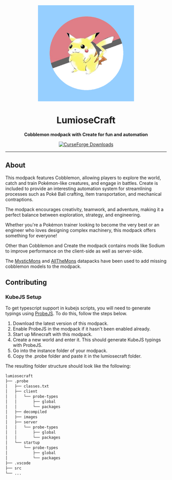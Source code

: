 <div align="center">

<img src="./icon.png" alt="Modpack Icon" width="300" />

# LumioseCraft

**Cobblemon modpack with Create for fun and automation**

[![CurseForge Downloads](https://img.shields.io/curseforge/dt/1233476?style=for-the-badge&label=CurseForge&color=orange&logoColor=orange&labelColor=black&logo=curseforge)](https://www.curseforge.com/minecraft/modpacks/lumiosecraft)

</div>

---

## About

This modpack features Cobblemon, allowing players to explore the world, catch and train Pokémon-like creatures, and engage in battles. Create is included to provide an interesting automation system for streamlining processes such as Poké Ball crafting, item transportation, and mechanical contraptions.

The modpack encourages creativity, teamwork, and adventure, making it a perfect balance between exploration, strategy, and engineering.

Whether you're a Pokémon trainer looking to become the very best or an engineer who loves designing complex machinery, this modpack offers something for everyone!

Other than Cobblemon and Create the modpack contains mods like Sodium to improve performance on the client-side as well as server-side.

The [MysticMons](https://modrinth.com/datapack/mysticmons) and [AllTheMons](https://modrinth.com/datapack/allthemons) datapacks have been used to add missing cobblemon models to the modpack.

## Contributing

### KubeJS Setup

To get typescript support in kubejs scripts, you will need to generate typings using [ProbeJS](https://www.curseforge.com/minecraft/mc-mods/probejs). To do this, follow the steps below.

1. Download the latest version of this modpack.
2. Enable ProbeJS in the modpack if it hasn't been enabled already.
3. Start up Minecraft with this modpack.
4. Create a new world and enter it. This should generate KubeJS typings with ProbeJS.
5. Go into the instance folder of your modpack.
6. Copy the .probe folder and paste it in the lumiosecraft folder.

The resulting folder structure should look like the following:

```
lumiosecraft
├── .probe
│   ├── classes.txt
│   ├── client
│   │   └── probe-types
│   │       ├── global
│   │       └── packages
│   ├── decompiled
│   ├── images
│   ├── server
│   │   └── probe-types
│   │       ├── global
│   │       └── packages
│   └── startup
│       └── probe-types
│           ├── global
│           └── packages
├── .vscode
├── src
└── ...
```
